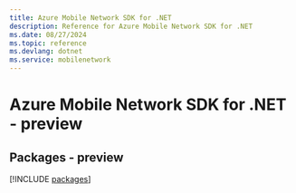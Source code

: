 ```yaml
---
title: Azure Mobile Network SDK for .NET
description: Reference for Azure Mobile Network SDK for .NET
ms.date: 08/27/2024
ms.topic: reference
ms.devlang: dotnet
ms.service: mobilenetwork
---
```

# Azure Mobile Network SDK for .NET - preview
## Packages - preview
[!INCLUDE [packages](mobile-network-index.md)]